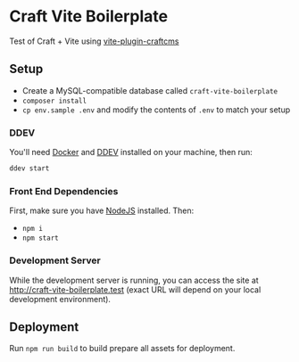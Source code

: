 # Craft Vite Boilerplate

Test of Craft + Vite using [vite-plugin-craftcms](https://www.npmjs.com/package/vite-plugin-craftcms)

## Setup
- Create a MySQL-compatible database called `craft-vite-boilerplate`
- `composer install`
- `cp env.sample .env` and modify the contents of `.env` to match your setup

### DDEV

You'll need [Docker](https://www.docker.com/) and [DDEV](https://ddev.com) installed on your machine,
then run:

```bash
ddev start
```

### Front End Dependencies

First, make sure you have [NodeJS](http://nodejs.org) installed. Then:

* `npm i`
* `npm start`

### Development Server

While the development server is running, you can access the site at http://craft-vite-boilerplate.test (exact URL will depend on your local development environment).

## Deployment

Run `npm run build` to build prepare all assets for deployment.